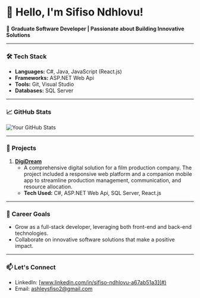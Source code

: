 # 👋 Hello, I'm Sifiso Ndhlovu!

🌟 **Graduate Software Developer | Passionate about Building Innovative Solutions**

---

### 🛠️ **Tech Stack**
- **Languages:** C#, Java, JavaScript (React.js)
- **Frameworks:** ASP.NET Web Api
- **Tools:** Git, Visual Studio
- **Databases:** SQL Server

---

### 📈 **GitHub Stats**
![Your GitHub Stats](https://github-readme-stats.vercel.app/api?username=ashleysfiso&show_icons=true&theme=radical)

---

### 🚀 **Projects**
1. **[DigiDream](#)**
   - A comprehensive digital solution for a film production company. The project included a responsive web platform and a companion mobile app to streamline production management, communication, and resource allocation.
   - **Tech Used:** C#, ASP.NET Web Api, SQL Server, React.js


---

### 🎯 **Career Goals**
- Grow as a full-stack developer, leveraging both front-end and back-end technologies.
- Collaborate on innovative software solutions that make a positive impact.

---

### 📫 **Let's Connect**
- LinkedIn: [www.linkedin.com/in/sifiso-ndhlovu-a67ab51a3](#)
- Email: [ashleysfiso2@gmail.com](#)
